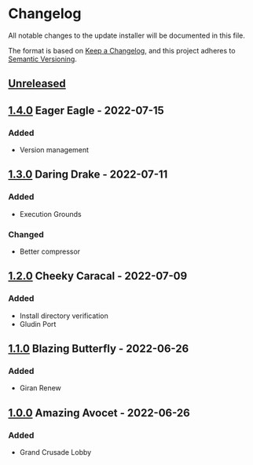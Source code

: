 # Changelog

All notable changes to the update installer will be documented in this file.

The format is based on [Keep a Changelog](https://keepachangelog.com/en/1.0.0/),
and this project adheres to [Semantic Versioning](https://semver.org/spec/v2.0.0.html).

## [Unreleased]

## [1.4.0] Eager Eagle - 2022-07-15

### Added

- Version management

## [1.3.0] Daring Drake - 2022-07-11

### Added

- Execution Grounds

### Changed

- Better compressor

## [1.2.0] Cheeky Caracal - 2022-07-09

### Added

- Install directory verification
- Gludin Port

## [1.1.0] Blazing Butterfly - 2022-06-26

### Added

- Giran Renew

## [1.0.0] Amazing Avocet - 2022-06-26

### Added

- Grand Crusade Lobby

[unreleased]: https://github.com/vae-soli-fr/client/compare/update-v1.4.0...HEAD
[1.4.0]: https://github.com/vae-soli-fr/client/compare/update-v1.3.0...update-v1.4.0
[1.3.0]: https://github.com/vae-soli-fr/client/compare/update-v1.2.0...update-v1.3.0
[1.2.0]: https://github.com/vae-soli-fr/client/compare/update-v1.1.0...update-v1.2.0
[1.1.0]: https://github.com/vae-soli-fr/client/compare/update-v1.0.0...update-v1.1.0
[1.0.0]: https://github.com/vae-soli-fr/client/releases/tag/update-v1.0.0
